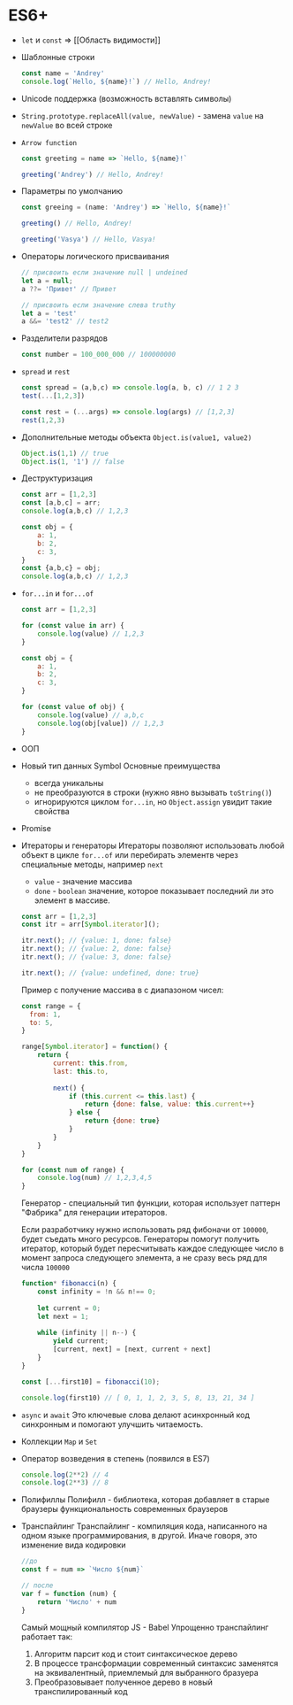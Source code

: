 # ES6+

- `let` и `const` => [[Область видимости]]
- Шаблонные строки 
    ```js
    const name = 'Andrey'
    console.log(`Hello, ${name}!`) // Hello, Andrey!
    ```
- Unicode поддержка (возможность вставлять символы)
- `String.prototype.replaceAll(value, newValue)` -  замена `value` на `newValue` во всей строке
- `Arrow function` 
    ```js
    const greeting = name => `Hello, ${name}!`
    
    greeting('Andrey') // Hello, Andrey!
    ```
- Параметры по умолчанию 
    ```js
    const greeing = (name: 'Andrey') => `Hello, ${name}!`
    
    greeting() // Hello, Andrey!
    
    greeting('Vasya') // Hello, Vasya!
    ```
- Операторы логического присваивания 
    ```js
    // присвоить если значение null | undeined
    let a = null;
    a ??= 'Привет' // Привет
    
    // присвоить если значение слева truthy
    let a = 'test'
    a &&= 'test2' // test2
    ```
- Разделители разрядов 
    ```js
    const number = 100_000_000 // 100000000
    ```
- `spread` и `rest`
    ```js
    const spread = (a,b,c) => console.log(a, b, c) // 1 2 3
    test(...[1,2,3]) 
    
    const rest = (...args) => console.log(args) // [1,2,3]
    rest(1,2,3)
    ```
- Дополнительные методы объекта `Object.is(value1, value2)`
    ```js
    Object.is(1,1) // true
    Object.is(1, '1') // false
    ```
- Деструктуризация 
    ```js 
    const arr = [1,2,3]
    const [a,b,c] = arr;
    console.log(a,b,c) // 1,2,3
    
    const obj = {
        a: 1,
        b: 2,
        c: 3,
    }
    const {a,b,c} = obj;
    console.log(a,b,c) // 1,2,3
    
    ```
- `for...in` и `for...of` 
    ```js
    const arr = [1,2,3]
    
    for (const value in arr) {
        console.log(value) // 1,2,3
    }
    
    const obj = {
        a: 1,
        b: 2,
        c: 3,
    }
    
    for (const value of obj) {
        console.log(value) // a,b,c
        console.log(obj[value]) // 1,2,3
    }
    ```
- ООП
- Новый тип данных Symbol
    Основные преимущества
    - всегда уникальны
    - не преобразуются в строки (нужно явно вызывать `toString()`)
    - игнорируются циклом `for...in`, но  `Object.assign` увидит такие свойства
- Promise
- Итераторы и генераторы
    Итераторы позволяют использовать любой объект в цикле `for...of` или перебирать элементв через специальные методы, например `next`

    - `value` - значение массива
    - `done` - `boolean` значение, которое показывает последний ли это элемент в массиве.

    ```js
    const arr = [1,2,3]
    const itr = arr[Symbol.iterator]();
    
    itr.next(); // {value: 1, done: false}
    itr.next(); // {value: 2, done: false}
    itr.next(); // {value: 3, done: false}
    
    itr.next(); // {value: undefined, done: true}
    ```
    Пример с получение массива в с диапазоном чисел:
    ```js
    const range = {
      from: 1,
      to: 5,
    }
    
    range[Symbol.iterator] = function() {
        return {
            current: this.from,
            last: this.to,
            
            next() {
                if (this.current <= this.last) {
                    return {done: false, value: this.current++}
                } else {
                    return {done: true}
                }
            }
        }
    }
    
    for (const num of range) {
        console.log(num) // 1,2,3,4,5
    }

    ```

    Генератор - специальный тип функции, которая использует паттерн "Фабрика" для генерации итераторов.

    Если разработчику нужно использовать ряд фибоначи от `100000`, будет съедать много ресурсов.
    Генераторы помогут получить итератор, который будет пересчитывать каждое следующее число в момент запроса следующего элемента, а не сразу весь ряд для числа `100000`

    ```js
    function* fibonacci(n) {
        const infinity = !n && n!== 0;
        
        let current = 0;
        let next = 1;
        
        while (infinity || n--) {
            yield current;
            [current, next] = [next, current + next]
        }
    }
    
    const [...first10] = fibonacci(10);
    
    console.log(first10) // [ 0, 1, 1, 2, 3, 5, 8, 13, 21, 34 ]
    ```
- `async` и `await`
    Это ключевые слова делают асинхронный код синхронным и помогают улучшить читаемость.
- Коллекции `Map` и `Set`
- Оператор возведения в степень (появился в ES7)
    ```js
    console.log(2**2) // 4
    console.log(2**3) // 8
    ```
- Полифиллы
    Полифилл - библиотека, которая добавляет в старые браузеры функциональность современных браузеров
- Транспайлинг
    Транспайлинг - компиляция кода, написанного на одном языке программирования, в другой. Иначе говоря, это изменение вида кодировки
    ```js
    //до
    const f = num => `Число ${num}`
    
    // после
    var f = function (num) {
        return 'Число' + num
    }
    ```
    Самый мощный компилятор JS - Babel
    Упрощенно транспайлинг работает так:
    1. Алгоритм парсит код и стоит синтаксическое дерево
    2. В процессе трансформации современный синтаксис заменятся на эквивалентный, приемлемый для выбранного бразуера
    3. Преобразовывает полученное дерево в новый транспилированный код